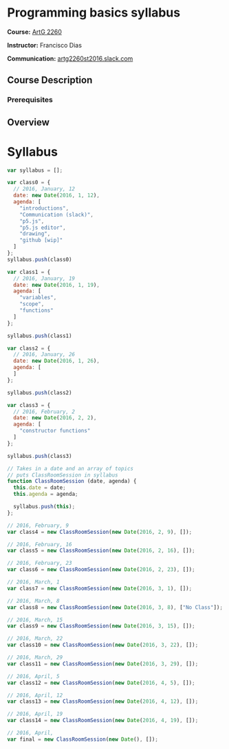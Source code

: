 # Programming basics syllabus

**Course:** [ArtG 2260](https://wl11gp.neu.edu/udcprod8/bwckctlg.p_disp_course_detail?cat_term_in=201630&subj_code_in=ARTG&crse_numb_in=2260)

**Instructor:** Francisco Dias

**Communication:** [artg2260st2016.slack.com](https://artg2260st2016.slack.com/messages/@slackbot/)

## Course Description

### Prerequisites

## Overview

# Syllabus
```javascript
var syllabus = [];

var class0 = {
  // 2016, January, 12
  date: new Date(2016, 1, 12),
  agenda: [
    "introductions",
    "Communication (slack)",
    "p5.js",
    "p5.js editor",
    "drawing",
    "github [wip]"
  ]
};
syllabus.push(class0)
```

```javascript
var class1 = {
  // 2016, January, 19
  date: new Date(2016, 1, 19),
  agenda: [
    "variables",
    "scope",
    "functions"
  ]
};

syllabus.push(class1)
```

```javascript
var class2 = {
  // 2016, January, 26
  date: new Date(2016, 1, 26),
  agenda: [
  ]
};

syllabus.push(class2)
```

```javascript
var class3 = {
  // 2016, February, 2
  date: new Date(2016, 2, 2),
  agenda: [
    "constructor functions"
  ]
};

syllabus.push(class3)
```

```javascript
// Takes in a date and an array of topics
// puts ClassRoomSession in syllabus
function ClassRoomSession (date, agenda) {
  this.date = date;
  this.agenda = agenda;

  syllabus.push(this);
};

// 2016, February, 9
var class4 = new ClassRoomSession(new Date(2016, 2, 9), []);
```

```javascript
// 2016, February, 16
var class5 = new ClassRoomSession(new Date(2016, 2, 16), []);
```

```javascript
// 2016, February, 23
var class6 = new ClassRoomSession(new Date(2016, 2, 23), []);
```

```javascript
// 2016, March, 1
var class7 = new ClassRoomSession(new Date(2016, 3, 1), []);
```

```javascript
// 2016, March, 8
var class8 = new ClassRoomSession(new Date(2016, 3, 8), ["No Class"]);
```

```javascript
// 2016, March, 15
var class9 = new ClassRoomSession(new Date(2016, 3, 15), []);
```

```javascript
// 2016, March, 22
var class10 = new ClassRoomSession(new Date(2016, 3, 22), []);
```

```javascript
// 2016, March, 29
var class11 = new ClassRoomSession(new Date(2016, 3, 29), []);
```

```javascript
// 2016, April, 5
var class12 = new ClassRoomSession(new Date(2016, 4, 5), []);
```

```javascript
// 2016, April, 12
var class13 = new ClassRoomSession(new Date(2016, 4, 12), []);
```

```javascript
// 2016, April, 19
var class14 = new ClassRoomSession(new Date(2016, 4, 19), []);
```

```javascript
// 2016, April,
var final = new ClassRoomSession(new Date(), []);
```

